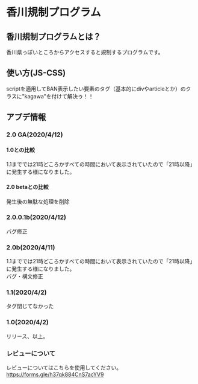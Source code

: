 # 香川規制プログラム
## 香川規制プログラムとは？

香川県っぽいところからアクセスすると規制するプログラムです。

## 使い方(JS-CSS)

scriptを適用してBAN表示したい要素のタグ（基本的にdivやarticleとか）のクラスに"kagawa"を付けて解決ゥ！！

## アプデ情報 

### 2.0 GA(2020/4/12)

#### 1.0との比較

1.1まででは21時どころかすべての時間において表示されていたので「21時以降」に発生する様になりました。  

#### 2.0 betaとの比較

発生後の無駄な処理を削除

### 2.0.0.1b(2020/4/12)

バグ修正

### 2.0b(2020/4/11)

1.1まででは21時どころかすべての時間において表示されていたので「21時以降」に発生する様になりました。  
バグ・構文修正

### 1.1(2020/4/2)

タグ閉じてなかった

### 1.0(2020/4/2)

リリース、以上。


### レビューについて

レビューについてはこちらを使用してください。  
https://forms.gle/h37qk884CnS7acYV9
